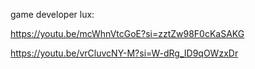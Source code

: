 game developer lux:


https://youtu.be/mcWhnVtcGoE?si=zztZw98F0cKaSAKG



https://youtu.be/vrCluvcNY-M?si=W-dRg_ID9qOWzxDr


